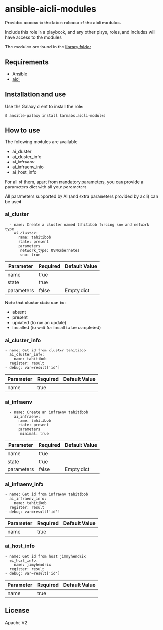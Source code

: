 # ansible-aicli-modules

Provides access to the latest release of the aicli modules. 

Include this role in a playbook, and any other plays, roles, and includes will have access to the modules.

The modules are found in the [library folder](./library)

## Requirements

- Ansible
- [aicli](https://github.com/karmab/aicli)

## Installation and use

Use the Galaxy client to install the role:

```
$ ansible-galaxy install karmabs.aicli-modules
```

## How to use 

The following modules are available

- ai_cluster
- ai_cluster_info
- ai_infraenv
- ai_infraenv_info
- ai_host_info

For all of them, apart from mandatory parameters, you can provide a parameters dict with all your parameters

All parameters supported by AI (and extra parameters provided by aicli) can be used

### ai_cluster

```
  - name: Create a cluster named tahitibob forcing sno and network type
    ai_cluster:
      name: tahitibob
      state: present
      parameters:
       network_type: OVNKubernetes
       sno: true
```

|Parameter   |Required |Default Value         |
|------------|---------|----------------------|
|name        |true     |                      |
|state       |true     |                      |
|parameters  |false    |Empty dict            |

Note that cluster state can be:
- absent
- present
- updated (to run an update)
- installed (to wait for install to be completed)

### ai_cluster_info

```
- name: Get id from cluster tahitibob
  ai_cluster_info:
    name: tahitibob
  register: result
- debug: var=result['id']
```

|Parameter   |Required |Default Value         |
|------------|---------|----------------------|
|name        |true     |                      |

### ai_infraenv

```
  - name: Create an infraenv tahitibob
    ai_infraenv:
      name: tahitibob
      state: present
      parameters:
       minimal: true
```

|Parameter   |Required |Default Value         |
|------------|---------|----------------------|
|name        |true     |                      |
|state       |true     |                      |
|parameters  |false    |Empty dict            |

### ai_infraenv_info

```
- name: Get id from infraenv tahitibob
  ai_infraenv_info:
    name: tahitibob
  register: result
- debug: var=result['id']
```

|Parameter   |Required |Default Value         |
|------------|---------|----------------------|
|name        |true     |                      |

### ai_host_info

```
- name: Get id from host jimmyhendrix
  ai_host_info:
    name: jimyhendrix
  register: result
- debug: var=result['id']
```

|Parameter   |Required |Default Value         |
|------------|---------|----------------------|
|name        |true     |                      |

## License

Apache V2

